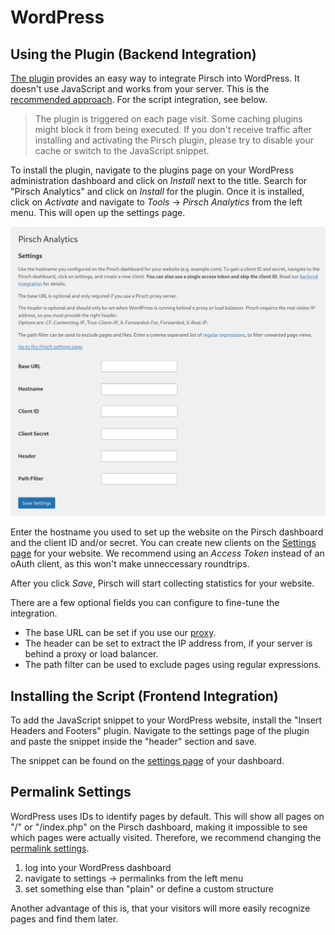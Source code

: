 # WordPress

## Using the Plugin (Backend Integration)

[The plugin](https://wordpress.org/plugins/pirsch-analytics/#description) provides an easy way to integrate Pirsch into WordPress. It doesn't use JavaScript and works from your server. This is the [recommended approach](/get-started/backend-integration). For the script integration, see below.

> The plugin is triggered on each page visit. Some caching plugins might block it from being executed. If you don't receive traffic after installing and activating the Pirsch plugin, please try to disable your cache or switch to the JavaScript snippet.

To install the plugin, navigate to the plugins page on your WordPress administration dashboard and click on *Install* next to the title. Search for "Pirsch Analytics" and click on *Install* for the plugin. Once it is installed, click on *Activate* and navigate to *Tools* -> *Pirsch Analytics* from the left menu. This will open up the settings page.

![WordPress Plugin](../static/integration/wordpress.png)

Enter the hostname you used to set up the website on the Pirsch dashboard and the client ID and/or secret. You can create new clients on the [Settings page](/get-started/backend-integration#creating-a-client) for your website. We recommend using an *Access Token* instead of an oAuth client, as this won't make unneccessary roundtrips.

After you click *Save*, Pirsch will start collecting statistics for your website.

There are a few optional fields you can configure to fine-tune the integration.

* The base URL can be set if you use our [proxy](/get-started/proxy).
* The header can be set to extract the IP address from, if your server is behind a proxy or load balancer.
* The path filter can be used to exclude pages using regular expressions.

## Installing the Script (Frontend Integration)

To add the JavaScript snippet to your WordPress website, install the "Insert Headers and Footers" plugin. Navigate to the settings page of the plugin and paste the snippet inside the "header" section and save.

The snippet can be found on the [settings page](/settings/developer">) of your dashboard.

## Permalink Settings

WordPress uses IDs to identify pages by default. This will show all pages on "/" or "/index.php" on the Pirsch dashboard, making it impossible to see which pages were actually visited. Therefore, we recommend changing the [permalink settings](https://wordpress.org/support/article/settings-permalinks-screen/).

1. log into your WordPress dashboard
2. navigate to settings -> permalinks from the left menu
3. set something else than "plain" or define a custom structure

Another advantage of this is, that your visitors will more easily recognize pages and find them later.
